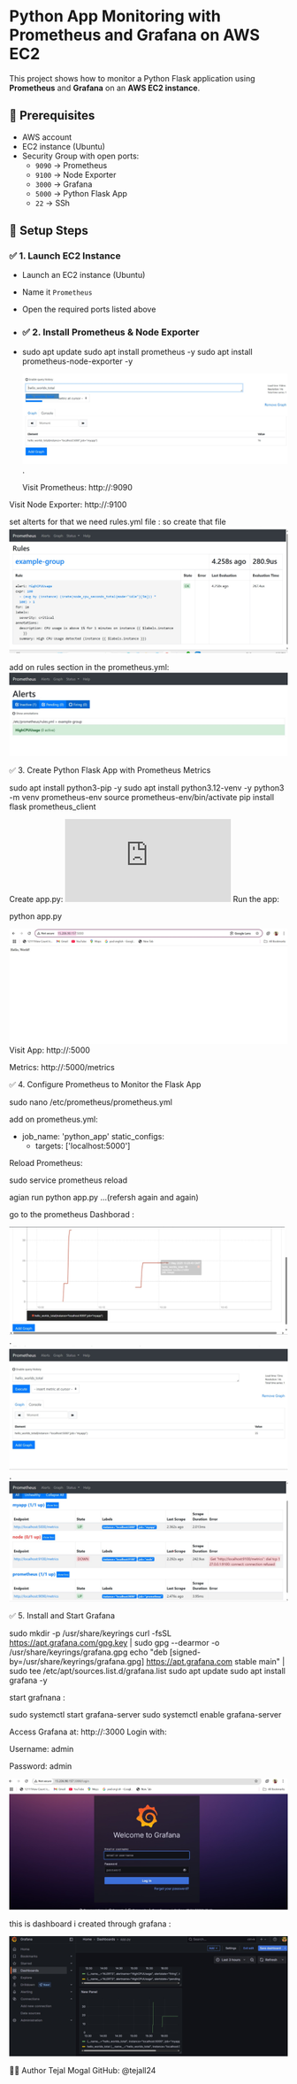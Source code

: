# Python App Monitoring with Prometheus and Grafana on AWS EC2

This project shows how to monitor a Python Flask application using **Prometheus** and **Grafana** on an **AWS EC2 instance**.
## 🧰 Prerequisites

- AWS account
- EC2 instance (Ubuntu)
- Security Group with open ports:
  - `9090` → Prometheus
  - `9100` → Node Exporter
  - `3000` → Grafana
  - `5000` → Python Flask App
  - `22` → SSh
## 🚀 Setup Steps

### ✅ 1. Launch EC2 Instance

- Launch an EC2 instance (Ubuntu)
- Name it `Prometheus`
- Open the required ports listed above
  
- ### ✅ 2. Install Prometheus & Node Exporter
- sudo apt update
sudo apt install prometheus -y
sudo apt install prometheus-node-exporter -y

  ![prometheus](https://github.com/tejall24/-Python-App-Monitoring-with-Prometheus-and-Grafana/blob/e914c09b02ae4ba974c18cd169f7e2dcd216ae68/images/metrics_console.jpg).
 
  
  Visit Prometheus: http://<EC2-IP>:9090

Visit Node Exporter: http://<EC2-IP>:9100

set alterts for that we need rules.yml file :
so create that file 
![rules.yml](https://github.com/tejall24/-Python-App-Monitoring-with-Prometheus-and-Grafana/blob/e914c09b02ae4ba974c18cd169f7e2dcd216ae68/rules.jpg)

add on rules section in the prometheus.yml:
![alerts](https://github.com/tejall24/-Python-App-Monitoring-with-Prometheus-and-Grafana/blob/e914c09b02ae4ba974c18cd169f7e2dcd216ae68/images/alerts.jpg)

✅ 3. Create Python Flask App with Prometheus Metrics

sudo apt install python3-pip -y
sudo apt install python3.12-venv -y
python3 -m venv prometheus-env
source prometheus-env/bin/activate
pip install flask prometheus_client

Create app.py:
![app.py](https://github.com/tejall24/-Python-App-Monitoring-with-Prometheus-and-Grafana/blob/e914c09b02ae4ba974c18cd169f7e2dcd216ae68/app.py.txt)
Run the app:


python app.py

![pythonapp_output](https://github.com/tejall24/-Python-App-Monitoring-with-Prometheus-and-Grafana/blob/e914c09b02ae4ba974c18cd169f7e2dcd216ae68/images/app.jpg)
Visit App: http://<EC2-IP>:5000

Metrics: http://<EC2-IP>:5000/metrics

✅ 4. Configure Prometheus to Monitor the Flask App

sudo nano /etc/prometheus/prometheus.yml

add on prometheus.yml:

  - job_name: 'python_app'
    static_configs:
      - targets: ['localhost:5000']
   
Reload Prometheus:

sudo service prometheus reload

agian run python app.py ...(refersh again and again)

go to the prometheus Dashborad :

![graph](https://github.com/tejall24/-Python-App-Monitoring-with-Prometheus-and-Grafana/blob/e914c09b02ae4ba974c18cd169f7e2dcd216ae68/images/prometheus_graph.jpg).
![console ](https://github.com/tejall24/-Python-App-Monitoring-with-Prometheus-and-Grafana/blob/e914c09b02ae4ba974c18cd169f7e2dcd216ae68/images/prometheus.jpg).
![terget](https://github.com/tejall24/-Python-App-Monitoring-with-Prometheus-and-Grafana/blob/e914c09b02ae4ba974c18cd169f7e2dcd216ae68/images/terget.jpg)

✅ 5. Install and Start Grafana

sudo mkdir -p /usr/share/keyrings
curl -fsSL https://apt.grafana.com/gpg.key | sudo gpg --dearmor -o /usr/share/keyrings/grafana.gpg
echo "deb [signed-by=/usr/share/keyrings/grafana.gpg] https://apt.grafana.com stable main" | sudo tee /etc/apt/sources.list.d/grafana.list
sudo apt update
sudo apt install grafana -y

start grafnana :

sudo systemctl start grafana-server
sudo systemctl enable grafana-server


Access Grafana at: http://<EC2-IP>:3000
Login with:

Username: admin

Password: admin

 ![Image Alt](https://github.com/tejall24/-Python-App-Monitoring-with-Prometheus-and-Grafana/blob/e914c09b02ae4ba974c18cd169f7e2dcd216ae68/images/grafana_login.jpg)


 this is dashboard i created through grafana :

  ![Image Alt](https://github.com/tejall24/-Python-App-Monitoring-with-Prometheus-and-Grafana/blob/e914c09b02ae4ba974c18cd169f7e2dcd216ae68/images/grafana_dashborad.jpg)


🙋‍♀️ Author
Tejal Mogal
GitHub: @tejall24
